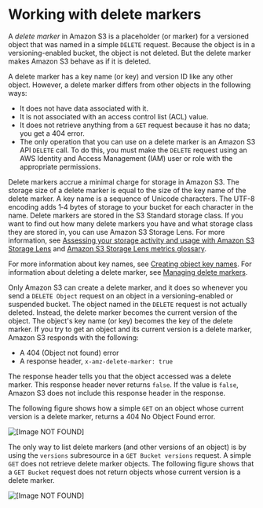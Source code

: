 # Working with delete markers<a name="DeleteMarker"></a>

A *delete marker* in Amazon S3 is a placeholder \(or marker\) for a versioned object that was named in a simple `DELETE` request\. Because the object is in a versioning\-enabled bucket, the object is not deleted\. But the delete marker makes Amazon S3 behave as if it is deleted\. 

A delete marker has a key name \(or key\) and version ID like any other object\. However, a delete marker differs from other objects in the following ways:
+ It does not have data associated with it\.
+ It is not associated with an access control list \(ACL\) value\.
+ It does not retrieve anything from a `GET` request because it has no data; you get a 404 error\.
+ The only operation that you can use on a delete marker is an Amazon S3 API `DELETE` call\. To do this, you must make the `DELETE` request using an AWS Identity and Access Management \(IAM\) user or role with the appropriate permissions\.

Delete markers accrue a minimal charge for storage in Amazon S3\. The storage size of a delete marker is equal to the size of the key name of the delete marker\. A key name is a sequence of Unicode characters\. The UTF\-8 encoding adds 1‐4 bytes of storage to your bucket for each character in the name\. Delete markers are stored in the S3 Standard storage class\. If you want to find out how many delete markers you have and what storage class they are stored in, you can use Amazon S3 Storage Lens\. For more information, see [Assessing your storage activity and usage with Amazon S3 Storage Lens](storage_lens.md) and [Amazon S3 Storage Lens metrics glossary](storage_lens_metrics_glossary.md)\.

For more information about key names, see [Creating object key names](object-keys.md)\. For information about deleting a delete marker, see [Managing delete markers](ManagingDelMarkers.md)\.  

Only Amazon S3 can create a delete marker, and it does so whenever you send a `DELETE Object` request on an object in a versioning\-enabled or suspended bucket\. The object named in the `DELETE` request is not actually deleted\. Instead, the delete marker becomes the current version of the object\. The object's key name \(or key\) becomes the key of the delete marker\. If you try to get an object and its current version is a delete marker, Amazon S3 responds with the following:
+ A 404 \(Object not found\) error
+ A response header, `x-amz-delete-marker: true`

The response header tells you that the object accessed was a delete marker\. This response header never returns `false`\. If the value is `false`, Amazon S3 does not include this response header in the response\.

The following figure shows how a simple `GET` on an object whose current version is a delete marker, returns a 404 No Object Found error\.

![\[Image NOT FOUND\]](http://docs.aws.amazon.com/AmazonS3/latest/userguide/images/versioning_DELETE_NoObjectFound.png)

The only way to list delete markers \(and other versions of an object\) is by using the `versions` subresource in a `GET Bucket versions` request\. A simple `GET` does not retrieve delete marker objects\. The following figure shows that a `GET Bucket` request does not return objects whose current version is a delete marker\.

![\[Image NOT FOUND\]](http://docs.aws.amazon.com/AmazonS3/latest/userguide/images/versioning_GETBucketwithDeleteMarkers.png)